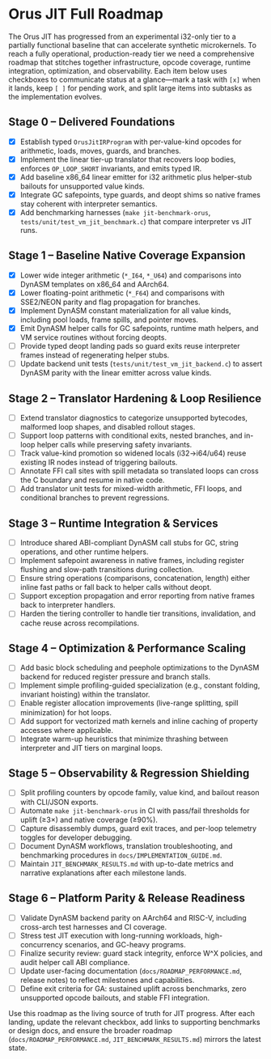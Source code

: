 # Orus JIT Full Roadmap

The Orus JIT has progressed from an experimental i32-only tier to a partially functional baseline that can accelerate synthetic
microkernels. To reach a fully operational, production-ready tier we need a comprehensive roadmap that stitches together
infrastructure, opcode coverage, runtime integration, optimization, and observability. Each item below uses checkboxes to
communicate status at a glance—mark a task with `[x]` when it lands, keep `[ ]` for pending work, and split large items into
subtasks as the implementation evolves.

## Stage 0 – Delivered Foundations

- [x] Establish typed `OrusJitIRProgram` with per-value-kind opcodes for arithmetic, loads, moves, guards, and branches.
- [x] Implement the linear tier-up translator that recovers loop bodies, enforces `OP_LOOP_SHORT` invariants, and emits typed IR.
- [x] Add baseline x86_64 linear emitter for i32 arithmetic plus helper-stub bailouts for unsupported value kinds.
- [x] Integrate GC safepoints, type guards, and deopt shims so native frames stay coherent with interpreter semantics.
- [x] Add benchmarking harnesses (`make jit-benchmark-orus`, `tests/unit/test_vm_jit_benchmark.c`) that compare interpreter vs JIT runs.

## Stage 1 – Baseline Native Coverage Expansion

- [x] Lower wide integer arithmetic (`*_I64`, `*_U64`) and comparisons into DynASM templates on x86_64 and AArch64.
- [x] Lower floating-point arithmetic (`*_F64`) and comparisons with SSE2/NEON parity and flag propagation for branches.
- [x] Implement DynASM constant materialization for all value kinds, including pool loads, frame spills, and pointer moves.
- [x] Emit DynASM helper calls for GC safepoints, runtime math helpers, and VM service routines without forcing deopts.
- [ ] Provide typed deopt landing pads so guard exits reuse interpreter frames instead of regenerating helper stubs.
- [ ] Update backend unit tests (`tests/unit/test_vm_jit_backend.c`) to assert DynASM parity with the linear emitter across value kinds.

## Stage 2 – Translator Hardening & Loop Resilience

- [ ] Extend translator diagnostics to categorize unsupported bytecodes, malformed loop shapes, and disabled rollout stages.
- [ ] Support loop patterns with conditional exits, nested branches, and in-loop helper calls while preserving safety invariants.
- [ ] Track value-kind promotion so widened locals (i32→i64/u64) reuse existing IR nodes instead of triggering bailouts.
- [ ] Annotate FFI call sites with spill metadata so translated loops can cross the C boundary and resume in native code.
- [ ] Add translator unit tests for mixed-width arithmetic, FFI loops, and conditional branches to prevent regressions.

## Stage 3 – Runtime Integration & Services

- [ ] Introduce shared ABI-compliant DynASM call stubs for GC, string operations, and other runtime helpers.
- [ ] Implement safepoint awareness in native frames, including register flushing and slow-path transitions during collection.
- [ ] Ensure string operations (comparisons, concatenation, length) either inline fast paths or fall back to helper calls without deopt.
- [ ] Support exception propagation and error reporting from native frames back to interpreter handlers.
- [ ] Harden the tiering controller to handle tier transitions, invalidation, and cache reuse across recompilations.

## Stage 4 – Optimization & Performance Scaling

- [ ] Add basic block scheduling and peephole optimizations to the DynASM backend for reduced register pressure and branch stalls.
- [ ] Implement simple profiling-guided specialization (e.g., constant folding, invariant hoisting) within the translator.
- [ ] Enable register allocation improvements (live-range splitting, spill minimization) for hot loops.
- [ ] Add support for vectorized math kernels and inline caching of property accesses where applicable.
- [ ] Integrate warm-up heuristics that minimize thrashing between interpreter and JIT tiers on marginal loops.

## Stage 5 – Observability & Regression Shielding

- [ ] Split profiling counters by opcode family, value kind, and bailout reason with CLI/JSON exports.
- [ ] Automate `make jit-benchmark-orus` in CI with pass/fail thresholds for uplift (≥3×) and native coverage (≥90%).
- [ ] Capture disassembly dumps, guard exit traces, and per-loop telemetry toggles for developer debugging.
- [ ] Document DynASM workflows, translation troubleshooting, and benchmarking procedures in `docs/IMPLEMENTATION_GUIDE.md`.
- [ ] Maintain `JIT_BENCHMARK_RESULTS.md` with up-to-date metrics and narrative explanations after each milestone lands.

## Stage 6 – Platform Parity & Release Readiness

- [ ] Validate DynASM backend parity on AArch64 and RISC-V, including cross-arch test harnesses and CI coverage.
- [ ] Stress test JIT execution with long-running workloads, high-concurrency scenarios, and GC-heavy programs.
- [ ] Finalize security review: guard stack integrity, enforce W^X policies, and audit helper call ABI compliance.
- [ ] Update user-facing documentation (`docs/ROADMAP_PERFORMANCE.md`, release notes) to reflect milestones and capabilities.
- [ ] Define exit criteria for GA: sustained uplift across benchmarks, zero unsupported opcode bailouts, and stable FFI integration.

Use this roadmap as the living source of truth for JIT progress. After each landing, update the relevant checkbox, add links to
supporting benchmarks or design docs, and ensure the broader roadmap (`docs/ROADMAP_PERFORMANCE.md`, `JIT_BENCHMARK_RESULTS.md`)
mirrors the latest state.
